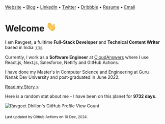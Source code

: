 [Website](https://www.ravgeet.in) &bull;
[Blog](https://blog.ravgeet.in/) &bull;
[LinkedIn](https://www.linkedin.com/in/ravgeetdhillon) &bull;
[Twitter](https://www.twitter.com/ravgeetdhillon) &bull;
[Dribbble](https://www.dribbble.com/ravgeetdhillon) &bull;
[Resume](https://www.ravgeet.in/resume/) &bull;
[Email](mailto:ravgeetdhillon@gmail.com)

# Welcome <img src="assets/wave.gif" height="32px" />

I am Ravgeet, a fulltime **Full-Stack Developer** and **Technical Content Writer** based in India 🇮🇳.

Currently, I work as a **Software Engineer** at [CloudAnswers](https://cloudanswers.com) where I use React.js, Next.js, Salesforce, Netlify and GitHub Actions.

I have done my Master's in Computer Science and Engineering at Guru Nanak Dev University and post-graduated in June 2022.

[Read my Story >](/story)

Here is a random stat about me - I have been on this planet for **9732 days**.

![Ravgeet Dhillon's GitHub Profile View Count](https://komarev.com/ghpvc/?username=ravgeetdhillon)

<sub>Last updated by Github Actions on 10 Dec, 2024.</sub>
